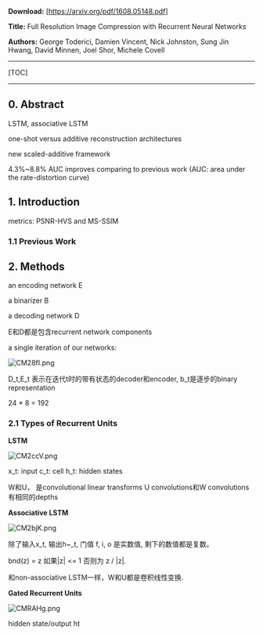 **Download:**   [https://arxiv.org/pdf/1608.05148.pdf]

**Title:**  Full Resolution Image Compression with Recurrent Neural Networks

**Authors:**    George Toderici, Damien Vincent, Nick Johnston, Sung Jin Hwang, David Minnen, Joel Shor, Michele Covell

---

[TOC]

---

## 0. Abstract

LSTM, associative LSTM

one-shot versus additive reconstruction architectures

new scaled-additive framework


4.3%~8.8% AUC improves comparing to previous work
(AUC: area under the rate-distortion curve)

## 1. Introduction



metrics:  PSNR-HVS and MS-SSIM

### 1.1 Previous Work

## 2. Methods


an encoding network E

a binarizer B

a decoding network D

E和D都是包含recurrent network components



a single iteration of our networks:

![CM28fI.png](https://s1.ax1x.com/2018/04/22/CM28fI.png)


D_t,E_t 表示在迭代t时的带有状态的decoder和encoder, b_t是逐步的binary representation


24 * 8 = 192

### 2.1 Types of Recurrent Units

**LSTM**

![CM2ccV.png](https://s1.ax1x.com/2018/04/22/CM2ccV.png)

x_t: input
c_t: cell
h_t: hidden states

W和U， 是convolutional linear transforms
U convolutions和W convolutions有相同的depths


**Associative LSTM**

![CM2bjK.png](https://s1.ax1x.com/2018/04/22/CM2bjK.png)

除了输入x_t, 输出h\~_t, 门值 f, i, o 是实数值, 剩下的数值都是复数。

bnd(z) = z 如果|z| <= 1 否则为 z / |z|.


和non-associative LSTM一样，W和U都是卷积线性变换.

**Gated Recurrent Units**

![CMRAHg.png](https://s1.ax1x.com/2018/04/22/CMRAHg.png)


hidden state/output ht



